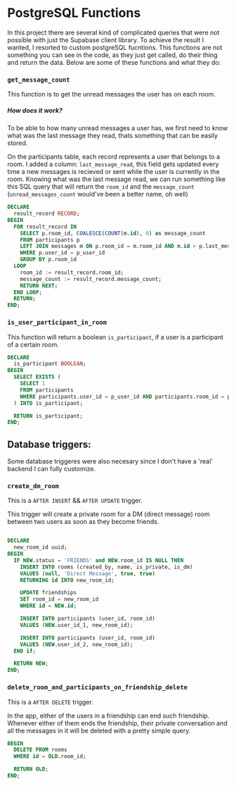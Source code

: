 # PostgreSQL Functions

In this project there are several kind of complicated queries that were not possible with just the Supabase client library. To achieve the result I wanted, I resorted to custom postgreSQL fucntions. This functions are not something you can see in the code, as they just get called, do their thing and return the data. Below are some of these functions and what they do:

### `get_message_count`

This function is to get the unread messages the user has on each room. 

##### How does it work?

To be able to how many unread messages a user has, we first need to know what was the last message they read, thats something that can be easily stored. 

On the participants table, each record represents a user that belongs to a room. I added a column: `last_message_read`, this field gets updated every time a new messages is recieved or sent while the user is currently in the room. Knowing what was the last message read, we can run something like this SQL query that will return the `room_id` and the `message_count` (`unread_messages_count` would've been a better name, oh well)

```sql
DECLARE
  result_record RECORD;
BEGIN
  FOR result_record IN
    SELECT p.room_id, COALESCE(COUNT(m.id), 0) as message_count
    FROM participants p
    LEFT JOIN messages m ON p.room_id = m.room_id AND m.id > p.last_message_read
    WHERE p.user_id = p_user_id
    GROUP BY p.room_id
  LOOP
    room_id := result_record.room_id;
    message_count := result_record.message_count;
    RETURN NEXT;
  END LOOP;
  RETURN;
END; 
```


### `is_user_participant_in_room`

This function will return a boolean `is_participant`, if a user is a participant of a certain room.

```sql
DECLARE
  is_participant BOOLEAN;
BEGIN
  SELECT EXISTS (
    SELECT 1
    FROM participants
    WHERE participants.user_id = p_user_id AND participants.room_id = p_room_id
  ) INTO is_participant;

  RETURN is_participant;
END;

```

## Database triggers:

Some database triggeres were also necesary since I don't have a 'real' backend I can fully customize.

### `create_dm_room`

This is a `AFTER INSERT` && `AFTER UPDATE` trigger.

This trigger will create a private room for a DM (direct message) room between two users as soon as they become friends.

```sql

DECLARE
  new_room_id uuid;
BEGIN
  IF NEW.status = 'FRIENDS' and NEW.room_id IS NULL THEN
    INSERT INTO rooms (created_by, name, is_private, is_dm)
    VALUES (null, 'Direct Message', true, true)
    RETURNING id INTO new_room_id;

    UPDATE friendships
    SET room_id = new_room_id
    WHERE id = NEW.id;

    INSERT INTO participants (user_id, room_id)
    VALUES (NEW.user_id_1, new_room_id);

    INSERT INTO participants (user_id, room_id)
    VALUES (NEW.user_id_2, new_room_id);
  END if;

  RETURN NEW;
END;
```

### `delete_room_and_participants_on_friendship_delete`

This is a `AFTER DELETE` trigger.

In the app, either of the users in a friendship can end such friendship. Whenever either of them ends the friendship, their private conversation and all the messages in it will be deleted with a pretty simple query.

```sql
BEGIN
  DELETE FROM rooms
  WHERE id = OLD.room_id;

  RETURN OLD;
END;
```
